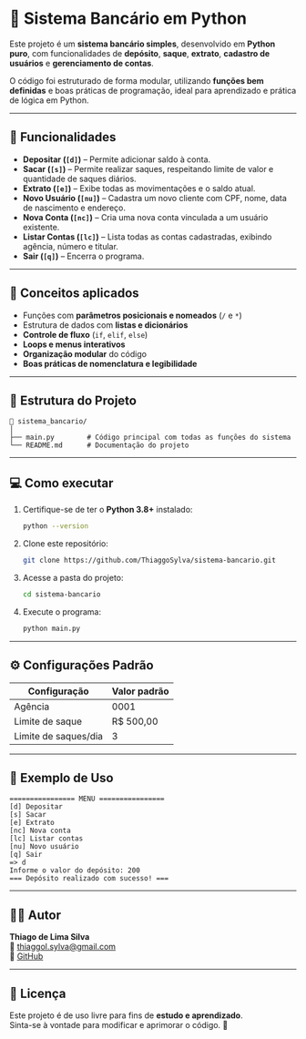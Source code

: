 # 🏦 Sistema Bancário em Python

Este projeto é um **sistema bancário simples**, desenvolvido em **Python puro**, com funcionalidades de **depósito**, **saque**, **extrato**, **cadastro de usuários** e **gerenciamento de contas**.

O código foi estruturado de forma modular, utilizando **funções bem definidas** e boas práticas de programação, ideal para aprendizado e prática de lógica em Python.

---

## 🚀 Funcionalidades

- **Depositar (`[d]`)** – Permite adicionar saldo à conta.  
- **Sacar (`[s]`)** – Permite realizar saques, respeitando limite de valor e quantidade de saques diários.  
- **Extrato (`[e]`)** – Exibe todas as movimentações e o saldo atual.  
- **Novo Usuário (`[nu]`)** – Cadastra um novo cliente com CPF, nome, data de nascimento e endereço.  
- **Nova Conta (`[nc]`)** – Cria uma nova conta vinculada a um usuário existente.  
- **Listar Contas (`[lc]`)** – Lista todas as contas cadastradas, exibindo agência, número e titular.  
- **Sair (`[q]`)** – Encerra o programa.

---

## 🧠 Conceitos aplicados

- Funções com **parâmetros posicionais e nomeados** (`/` e `*`)  
- Estrutura de dados com **listas e dicionários**  
- **Controle de fluxo** (`if`, `elif`, `else`)  
- **Loops e menus interativos**  
- **Organização modular** do código  
- **Boas práticas de nomenclatura e legibilidade**

---

## 🧩 Estrutura do Projeto

```
📁 sistema_bancario/
│
├── main.py        # Código principal com todas as funções do sistema
└── README.md      # Documentação do projeto
```

---

## 💻 Como executar

1. Certifique-se de ter o **Python 3.8+** instalado:
   ```bash
   python --version
   ```

2. Clone este repositório:
   ```bash
   git clone https://github.com/ThiaggoSylva/sistema-bancario.git
   ```

3. Acesse a pasta do projeto:
   ```bash
   cd sistema-bancario
   ```

4. Execute o programa:
   ```bash
   python main.py
   ```

---

## ⚙️ Configurações Padrão

| Configuração         | Valor padrão |
|----------------------|---------------|
| Agência              | 0001          |
| Limite de saque      | R$ 500,00     |
| Limite de saques/dia | 3             |

---

## 🧾 Exemplo de Uso

```
================ MENU ================
[d] Depositar
[s] Sacar
[e] Extrato
[nc] Nova conta
[lc] Listar contas
[nu] Novo usuário
[q] Sair
=> d
Informe o valor do depósito: 200
=== Depósito realizado com sucesso! ===
```

---

## 🧑‍💻 Autor

**Thiago de Lima Silva**  
📧 [thiaggol.sylva@gmail.com](mailto:thiaggol.sylva@gmail.com)  
🔗 [GitHub](https://github.com/ThiaggoSylva)

---

## 📜 Licença

Este projeto é de uso livre para fins de **estudo e aprendizado**.  
Sinta-se à vontade para modificar e aprimorar o código. 🚀
